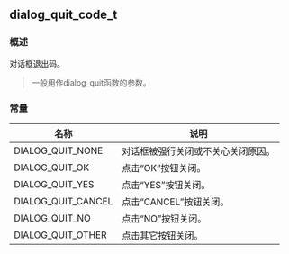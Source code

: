 ## dialog\_quit\_code\_t
### 概述
对话框退出码。

> 一般用作dialog_quit函数的参数。
### 常量
<p id="dialog_quit_code_t_consts">

| 名称 | 说明 | 
| -------- | ------- | 
| DIALOG\_QUIT\_NONE | 对话框被强行关闭或不关心关闭原因。 |
| DIALOG\_QUIT\_OK | 点击“OK”按钮关闭。 |
| DIALOG\_QUIT\_YES | 点击“YES”按钮关闭。 |
| DIALOG\_QUIT\_CANCEL | 点击“CANCEL”按钮关闭。 |
| DIALOG\_QUIT\_NO | 点击“NO”按钮关闭。 |
| DIALOG\_QUIT\_OTHER | 点击其它按钮关闭。 |
